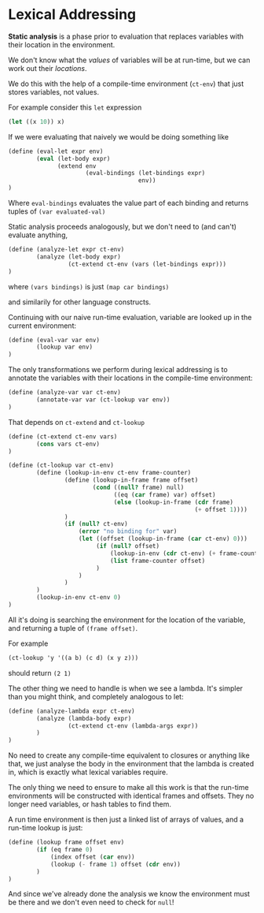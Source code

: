 # Lexical Addressing

**Static analysis** is a phase prior to evaluation that replaces variables with their location in the environment.

We don't know what the *values* of variables will be at run-time, but we can work out their *locations*.

We do this with the help of a compile-time environment (`ct-env`) that just stores variables, not values.

For example consider this `let` expression

```scheme
(let ((x 10)) x)
```

If we were evaluating that naively we would be doing something like

```scheme
(define (eval-let expr env)
        (eval (let-body expr)
              (extend env
                      (eval-bindings (let-bindings expr)
                                     env))
)
```

Where `eval-bindings` evaluates the value part of each binding and returns tuples of `(var evaluated-val)` 

Static analysis proceeds analogously, but we don't need to (and can't) evaluate anything,

```scheme
(define (analyze-let expr ct-env)
        (analyze (let-body expr)
                 (ct-extend ct-env (vars (let-bindings expr)))
)
```

where `(vars bindings)` is just `(map car bindings)`

and similarily for other language constructs.

Continuing with our naive run-time evaluation, variable are looked up in the current environment:

```scheme
(define (eval-var var env)
        (lookup var env)
)
```

The only transformations we perform during lexical addressing is to annotate the variables with their locations in the compile-time environment:

```scheme
(define (analyze-var var ct-env)
        (annotate-var var (ct-lookup var env))
)
```

That depends on `ct-extend` and `ct-lookup`

```scheme
(define (ct-extend ct-env vars)
        (cons vars ct-env)
)
```

```scheme
(define (ct-lookup var ct-env)
        (define (lookup-in-env ct-env frame-counter)
                (define (lookup-in-frame frame offset)
                        (cond ((null? frame) null)
                              ((eq (car frame) var) offset)
                              (else (lookup-in-frame (cdr frame)
                                                     (+ offset 1))))
                )
                (if (null? ct-env)
                    (error "no binding for" var)
                    (let ((offset (lookup-in-frame (car ct-env) 0)))
                         (if (null? offset)
                             (lookup-in-env (cdr ct-env) (+ frame-counter 1))
                             (list frame-counter offset)
                         )
                    )
                )
        )
        (lookup-in-env ct-env 0)
)
```

All it's doing is searching the environment for the location of the variable, and returning a tuple of `(frame offset)`.

For example

```scheme
(ct-lookup 'y '((a b) (c d) (x y z)))
```

should return `(2 1)`

The other thing we need to handle is when we see a lambda. It's simpler than you might think,
and completely analogous to let:

```scheme
(define (analyze-lambda expr ct-env)
        (analyze (lambda-body expr)
                 (ct-extend ct-env (lambda-args expr))
        )
)
```

No need to create any compile-time equivalent to closures or anything like that, we just analyse the body in the environment that the lambda is created in, which is exactly what lexical variables require.

The only thing we need to ensure to make all this work is that the run-time environments will be constructed with identical frames and offsets. They no longer need variables, or hash tables to find them.

A run time environment is then just a linked list of arrays of values, and a run-time lookup is just:

```scheme
(define (lookup frame offset env)
        (if (eq frame 0)
            (index offset (car env))
            (lookup (- frame 1) offset (cdr env))
        )
)
```
And since we've already done the analysis we know the environment must be there and we don't even need to check for `null`!
